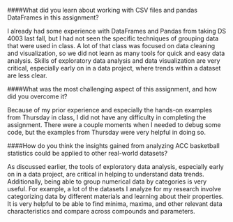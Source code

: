 ####What did you learn about working with CSV files and pandas DataFrames in this assignment?

I already had some experience with DataFrames and Pandas from taking DS 4003 last fall, but I had not seen the specific techniques of grouping data that were used in class. A lot of that class was focused on data cleaning and visualization, so we did not learn as many tools for quick and easy data analysis. Skills of exploratory data analysis and data visualization are very critical, especially early on in a data project, where trends within a dataset are less clear.

####What was the most challenging aspect of this assignment, and how did you overcome it?

Because of my prior experience and especially the hands-on examples from Thursday in class, I did not have any difficulty in completing the assignment. There were a couple moments when I needed to debug some code, but the examples from Thursday were very helpful in doing so.

####How do you think the insights gained from analyzing ACC basketball statistics could be applied to other real-world datasets?

As discussed earlier, the tools of exploratory data analysis, especially early on in a data project, are critical in helping to understand data trends. Additionally, being able to group numerical data by categories is very useful. For example, a lot of the datasets I analyze for my research involve categorizing data by different materials and learning about their properties. It is very helpful to be able to find minima, maxima, and other relevant data characteristics and compare across compounds and parameters. 
